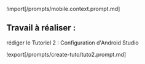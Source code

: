 !import[/prompts/mobile.context.prompt.md] 

## **Travail à réaliser :**  

rédiger le Tutoriel 2 : Configuration d'Android Studio

!export[/prompts/create-tuto/tuto2.prompt.md]  
